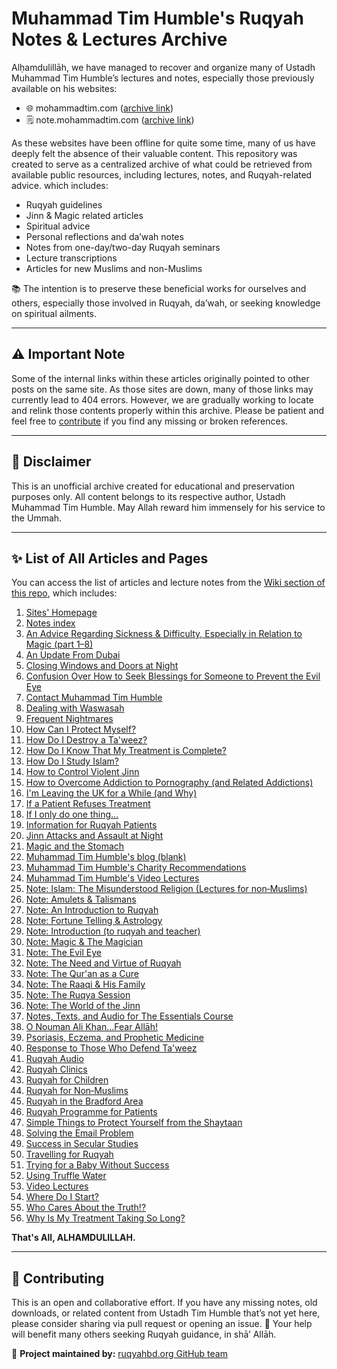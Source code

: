 # Muhammad Tim Humble's Ruqyah Notes & Lectures Archive

Alḥamdulillāh, we have managed to recover and organize many of Ustadh Muhammad Tim Humble’s lectures and notes, especially those previously available on his websites:

- 🌐 mohammadtim.com ([archive link](https://web.archive.org/web/20240518103905/https://muhammadtim.com/))  
- 🗒️ note.mohammadtim.com ([archive link](https://web.archive.org/web/20241110023855/https://notes.muhammadtim.com/))

As these websites have been offline for quite some time, many of us have deeply felt the absence of their valuable content. This repository was created to serve as a centralized archive of what could be retrieved from available public resources, including lectures, notes, and Ruqyah-related advice. which includes:

- Ruqyah guidelines
- Jinn & Magic related articles
- Spiritual advice
- Personal reflections and da’wah notes
- Notes from one-day/two-day Ruqyah seminars
- Lecture transcriptions
- Articles for new Muslims and non-Muslims

📚 The intention is to preserve these beneficial works for ourselves and others, especially those involved in Ruqyah, da’wah, or seeking knowledge on spiritual ailments.

---

## ⚠️ Important Note

Some of the internal links within these articles originally pointed to other posts on the same site. As those sites are down, many of those links may currently lead to 404 errors. However, we are gradually working to locate and relink those contents properly within this archive. Please be patient and feel free to [contribute](https://github.com/ruqyahbd/mtim/issues) if you find any missing or broken references.

---

## 📝 Disclaimer

This is an unofficial archive created for educational and preservation purposes only. All content belongs to its respective author, Ustadh Muhammad Tim Humble. May Allah reward him immensely for his service to the Ummah.

---

## ✨ List of All Articles and Pages

You can access the list of articles and lecture notes from the [Wiki section of this repo](https://github.com/ruqyahbd/mtim/wiki), which includes:

1.	[Sites' Homepage](https://github.com/ruqyahbd/mtim/wiki)
2.	 [Notes index](https://github.com/ruqyahbd/mtim/wiki/Notes-index)
3.	 [An Advice Regarding Sickness & Difficulty, Especially in Relation to Magic (part 1–8)](https://github.com/ruqyahbd/mtim/wiki/An-Advice-Regarding-Sickness-&-Difficulty,-Especially-in-Relation-to-Magic-(part-1%E2%80%908))
4.	 [An Update From Dubai](https://github.com/ruqyahbd/mtim/wiki/An-Update-From-Dubai)
5.	 [Closing Windows and Doors at Night](https://github.com/ruqyahbd/mtim/wiki/Closing-Windows-and-Doors-at-Night)
6.	 [Confusion Over How to Seek Blessings for Someone to Prevent the Evil Eye](https://github.com/ruqyahbd/mtim/wiki/Confusion-Over-How-to-Seek-Blessings-for-Someone-to-Prevent-the-Evil-Eye)
7.	 [Contact Muhammad Tim Humble](https://github.com/ruqyahbd/mtim/wiki/Contact-Muhammad-Tim-Humble)
8.	 [Dealing with Waswasah](https://github.com/ruqyahbd/mtim/wiki/Dealing-with-Waswasah)
9.	 [Frequent Nightmares](https://github.com/ruqyahbd/mtim/wiki/Frequent-Nightmares)
10.	 [How Can I Protect Myself?](https://github.com/ruqyahbd/mtim/wiki/How-Can-I-Protect-Myself%3F)
11.	 [How Do I Destroy a Ta'weez?](https://github.com/ruqyahbd/mtim/wiki/How-Do-I-Destroy-a-Ta'weez%3F)
12.	 [How Do I Know That My Treatment is Complete?](https://github.com/ruqyahbd/mtim/wiki/How-Do-I-Know-That-My-Treatment-is-Complete%3F)
13.	 [How Do I Study Islam?](https://github.com/ruqyahbd/mtim/wiki/How-Do-I-Study-Islam%3F)
14.	 [How to Control Violent Jinn](https://github.com/ruqyahbd/mtim/wiki/How-to-Control-Violent-Jinn)
15.	 [How to Overcome Addiction to Pornography (and Related Addictions)](https://github.com/ruqyahbd/mtim/wiki/How-to-Overcome-Addiction-to-Pornography-(and-Related-Addictions))
16.	 [I'm Leaving the UK for a While (and Why)](https://github.com/ruqyahbd/mtim/wiki/I'm-Leaving-the-UK-for-a-While-(and-Why))
17.	 [If a Patient Refuses Treatment](https://github.com/ruqyahbd/mtim/wiki/If-a-Patient-Refuses-Treatment)
18.	 [If I only do one thing...](https://github.com/ruqyahbd/mtim/wiki/If-I-only-do-one-thing...)
19.	 [Information for Ruqyah Patients](https://github.com/ruqyahbd/mtim/wiki/Information-for-Ruqyah-Patients)
20.	 [Jinn Attacks and Assault at Night](https://github.com/ruqyahbd/mtim/wiki/Jinn-Attacks-and-Assault-at-Night)
21.	 [Magic and the Stomach](https://github.com/ruqyahbd/mtim/wiki/Magic-and-the-Stomach)
22.	 [Muhammad Tim Humble's blog (blank)](https://github.com/ruqyahbd/mtim/wiki/Muhammad-Tim-Humble's-blog-(blank))
23.	 [Muhammad Tim Humble's Charity Recommendations](https://github.com/ruqyahbd/mtim/wiki/Muhammad-Tim-Humble's-Charity-Recommendations)
24.	 [Muhammad Tim Humble's Video Lectures](https://github.com/ruqyahbd/mtim/wiki/Muhammad-Tim-Humble's-Video-Lectures)
25.	 [Note: Islam: The Misunderstood Religion (Lectures for non‐Muslims)](https://github.com/ruqyahbd/mtim/wiki/Note:--Islam:-The-Misunderstood-Religion--(Lectures-for-non%E2%80%90Muslims))
26.	 [Note: Amulets & Talismans](https://github.com/ruqyahbd/mtim/wiki/Note:-Amulets-&-Talismans)
27.	 [Note: An Introduction to Ruqyah](https://github.com/ruqyahbd/mtim/wiki/Note:-An-Introduction-to-Ruqyah)
28.	 [Note: Fortune Telling & Astrology](https://github.com/ruqyahbd/mtim/wiki/Note:-Fortune-Telling-&-Astrology)
29.	 [Note: Introduction (to ruqyah and teacher)](https://github.com/ruqyahbd/mtim/wiki/Note:-Introduction-(to-ruqyah-and-teacher))
30.	 [Note: Magic & The Magician](https://github.com/ruqyahbd/mtim/wiki/Note:-Magic-&-The-Magician)
31.	 [Note: The Evil Eye](https://github.com/ruqyahbd/mtim/wiki/Note:-The-Evil-Eye)
32.	 [Note: The Need and Virtue of Ruqyah](https://github.com/ruqyahbd/mtim/wiki/Note:-The-Need-and-Virtue-of-Ruqyah)
33.	 [Note: The Qur'an as a Cure](https://github.com/ruqyahbd/mtim/wiki/Note:-The-Qur'an-as-a-Cure)
34.	 [Note: The Raaqi & His Family](https://github.com/ruqyahbd/mtim/wiki/Note:-The-Raaqi-&-His-Family)
35.	 [Note: The Ruqya Session](https://github.com/ruqyahbd/mtim/wiki/Note:-The-Ruqya-Session)
36.	 [Note: The World of the Jinn](https://github.com/ruqyahbd/mtim/wiki/Note:-The-World-of-the-Jinn)
37.	 [Notes, Texts, and Audio for The Essentials Course](https://github.com/ruqyahbd/mtim/wiki/Notes,-Texts,-and-Audio-for-The-Essentials-Course)
38.	 [O Nouman Ali Khan...Fear Allāh!](https://github.com/ruqyahbd/mtim/wiki/O-Nouman-Ali-Khan...Fear-All%C4%81h!)
39.	 [Psoriasis, Eczema, and Prophetic Medicine](https://github.com/ruqyahbd/mtim/wiki/Psoriasis,-Eczema,-and-Prophetic-Medicine)
40.	 [Response to Those Who Defend Ta'weez](https://github.com/ruqyahbd/mtim/wiki/Response-to-Those-Who-Defend-Ta'weez)
41.	 [Ruqyah Audio](https://github.com/ruqyahbd/mtim/wiki/Ruqyah-Audio)
42.	 [Ruqyah Clinics](https://github.com/ruqyahbd/mtim/wiki/Ruqyah-Clinics)
43.	 [Ruqyah for Children](https://github.com/ruqyahbd/mtim/wiki/Ruqyah-for-Children)
44.	 [Ruqyah for Non‐Muslims](https://github.com/ruqyahbd/mtim/wiki/Ruqyah-for-Non%E2%80%90Muslims)
45.	 [Ruqyah in the Bradford Area](https://github.com/ruqyahbd/mtim/wiki/Ruqyah-in-the-Bradford-Area)
46.	 [Ruqyah Programme for Patients](https://github.com/ruqyahbd/mtim/wiki/Ruqyah-Programme-for-Patients)
47.	 [Simple Things to Protect Yourself from the Shaytaan](https://github.com/ruqyahbd/mtim/wiki/Simple-Things-to-Protect-Yourself-from-the-Shaytaan)
48.	 [Solving the Email Problem](https://github.com/ruqyahbd/mtim/wiki/Solving-the-Email-Problem)
49.	 [Success in Secular Studies](https://github.com/ruqyahbd/mtim/wiki/Success-in-Secular-Studies)
50.	 [Travelling for Ruqyah](https://github.com/ruqyahbd/mtim/wiki/Travelling-for-Ruqyah)
51.	 [Trying for a Baby Without Success](https://github.com/ruqyahbd/mtim/wiki/Trying-for-a-Baby-Without-Success)
52.	 [Using Truffle Water](https://github.com/ruqyahbd/mtim/wiki/Using-Truffle-Water)
53.	 [Video Lectures](https://github.com/ruqyahbd/mtim/wiki/Video-Lectures)
54.	 [Where Do I Start?](https://github.com/ruqyahbd/mtim/wiki/Where-Do-I-Start%3F)
55.	 [Who Cares About the Truth!?](https://github.com/ruqyahbd/mtim/wiki/Who-Cares-About-the-Truth!%3F)
56.	 [Why Is My Treatment Taking So Long?](https://github.com/ruqyahbd/mtim/wiki/Why-Is-My-Treatment-Taking-So-Long%3F)


**That's All, ALHAMDULILLAH.**

***
## 🤝 Contributing
This is an open and collaborative effort. If you have any missing notes, old downloads, or related content from Ustadh Tim Humble that’s not yet here, please consider sharing via pull request or opening an issue.
📩 Your help will benefit many others seeking Ruqyah guidance, in shā’ Allāh.

🔗 **Project maintained by:** [ruqyahbd.org GitHub team](https://github.com/ruqyahbd)

